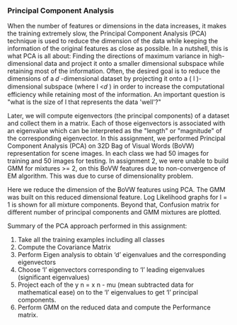 ### Principal Component Analysis
When the number of features or dimensions in the data increases, it makes the training extremely
slow, the Principal Component Analysis (PCA) technique is used to reduce the dimension of the
data while keeping the information of the original features as close as possible. In a nutshell, this
is what PCA is all about: Finding the directions of maximum variance in high-dimensional data
and project it onto a smaller dimensional subspace while retaining most of the information.
Often, the desired goal is to reduce the dimensions of a 𝑑 -dimensional dataset by projecting it
onto a ( l )-dimensional subspace (where l <𝑑 ) in order to increase the computational efficiency
while retaining most of the information. An important question is "what is the size of l that
represents the data 'well'?"

Later, we will compute eigenvectors (the principal components) of a dataset and collect them in a
matrix. Each of those eigenvectors is associated with an eigenvalue which can be interpreted as
the "length" or "magnitude" of the corresponding eigenvector.
In this assignment, we performed Principal Component Analysis (PCA) on 32D Bag of Visual
Words (BoVW) representation for scene images. In each class we had 50 images for training and
50 images for testing. In assignment 2, we were unable to build GMM for mixtures >= 2, on this
BoVW features due to non-convergence of EM algorithm. This was due to curse of
dimensionality problem.

Here we reduce the dimension of the BoVW features using PCA. The GMM was built on this
reduced dimensional feature. Log Likelihood graphs for l = 1 is shown for all mixture
components. Beyond that, Confusion matrix for different number of principal components and
GMM mixtures are plotted.

Summary of the PCA approach performed in this assignment:
1. Take all the training examples including all classes
2. Compute the Covariance Matrix
3. Perform Eigen analysis to obtain ‘d’ eigenvalues and the corresponding eigenvectors
4. Choose ‘l’ eigenvectors corresponding to ‘l’ leading eigenvalues (significant eigenvalues)
5. Project each of the y n = x n - mu (mean subtracted data for mathematical ease) on to the ‘l’
eigenvalues to get ‘l’ principal components.
6. Perform GMM on the reduced data and compute the Performance matrix.
